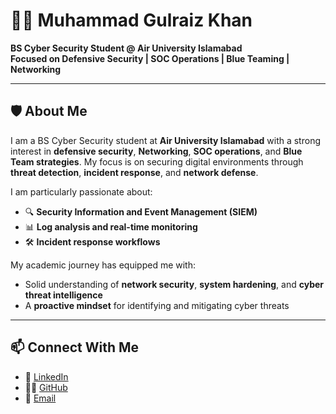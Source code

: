 # 👨‍💻 Muhammad Gulraiz Khan

**BS Cyber Security Student @ Air University Islamabad**  
**Focused on Defensive Security | SOC Operations | Blue Teaming | Networking**

---

## 🛡️ About Me

I am a BS Cyber Security student at **Air University Islamabad** with a strong interest in **defensive security**, **Networking**, **SOC operations**, and **Blue Team strategies**. My focus is on securing digital environments through **threat detection**, **incident response**, and **network defense**.

I am particularly passionate about:
- 🔍 **Security Information and Event Management (SIEM)**
- 📊 **Log analysis and real-time monitoring**
- 🛠️ **Incident response workflows**

My academic journey has equipped me with:
- Solid understanding of **network security**, **system hardening**, and **cyber threat intelligence**
- A **proactive mindset** for identifying and mitigating cyber threats

---


## 📫 Connect With Me

- 💼 [LinkedIn](www.linkedin.com/in/mgulraizkhan)  
- 🧑‍💻 [GitHub](https://github.com/mgkhan47)  
- 📧 [Email](muhammadgulraiz047@gmail.com)
